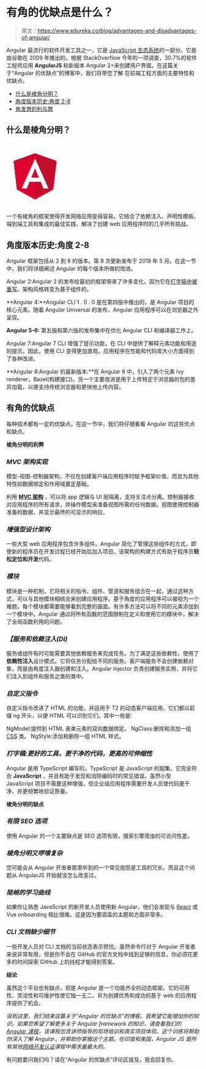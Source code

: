 # 有角的优缺点是什么？

> 原文：<https://www.edureka.co/blog/advantages-and-disadvantages-of-angular/>

Angular 最流行的软件开发工具之一，它是 [JavaScript 生态系统](https://www.edureka.co/blog/javascript-tutorial/)的一部分。它是由谷歌在 2009 年推出的。根据 StackOverflow 今年的一项调查，30.7%的软件工程师应用 **AngularJS** 和新版本 Angular 2+来创建用户界面。在这篇关于“Angular 的优缺点”的博客中，我们将带您了解 在前端工程方面的主要特性和优缺点。

*   [什么是棱角分明？](#WhatisAngular)
*   [角度版本历史:角度 2-8](#versions)
*   [角发育的利与弊](#AdvantagesDisadvantages)

## **什么是棱角分明？**

## **![Advantages and Disadvantages of Angular - Edureka](img/d39fbadd9d37fd5d4d69ab5bf0a446ef.png)**

一个有棱角的框架使得开发网络应用变得容易。它结合了依赖注入、声明性模板、端到端工具和集成的最佳实践，解决了创建 web 应用程序时的几乎所有挑战。

## **角度版本历史:角度 2-8**

Angular 框架包括从 2 到 8 的版本。第 8 次更新发布于 2019 年 5 月。在这一节中，我们将详细阐述 Angular 的每个版本所做的改进。

Angular 2:Angular 2 的发布给最初的框架带来了许多变化，因为它在[打字稿中被重写](https://www.edureka.co/blog/typescript-vs-javascript/)。架构风格转变为基于组件的。

**Angular 4:**Angular CLI 1 . 0 . 0 是在第四版中推出的，是 Angular 项目的核心元素。随着 Angular Universal 的发布，Angular 应用程序可以在浏览器之外呈现。

**Angular 5-6:** 第五版和第六版的发布集中在优化 Angular CLI 和编译器工作上。

Angular 7:Angular 7 CLI 增强了提示功能，在 CLI 中提供了解释元素功能和用途的提示。因此，使用 CLI 变得更加直观。应用程序在性能和代码库大小方面得到了各种改进。

**Angular 8:Angular 的最新版本:**在 Angular 8 中，引入了两个元素 Ivy renderer，Bazel(构建接口)。另一个主要改进是用于上传特定于浏览器的包的差异加载，以便支持传统浏览器和更快地上传内容。

## **有角的优缺点**

每种技术都有一定的优缺点。在这一节中，我们将仔细看看 Angular 的这些优点和缺点。

**棱角分明的利弊**

### ***MVC 架构实现***

模型-视图-控制器架构，不仅在创建客户端应用程序时赋予框架价值，而且为其他特性如数据绑定和作用域奠定基础。

利用 [**MVC 架构**](https://www.edureka.co/blog/mvc-in-angularjs/) ，可以将 app 逻辑与 UI 层隔离，支持关注点分离。控制器接收对应用程序的所有请求，并操作模型来准备视图所需的任何数据。视图使用控制器准备的数据，并显示最终的可显示的响应。

### ***增强型设计架构***

一些大型 web 应用程序包含许多组件。Angular 简化了管理这些组件的方式，即使新的程序员在开发过程已经开始后加入项目。该架构的构建方式有助于程序员**轻松定位和开发**代码。

### ***模块***

模块是一种机制，它将相关的指令、组件、管道和服务组合在一起，通过这种方式，可以与其他模块相结合来创建应用程序。基于角度的应用程序可以被视为一个难题，每个模块都需要能够看到完整的画面。有许多方法可以将不同的元素添加到一个模块中。Angular 通过将所有函数的范围限制在定义和使用它的模块中，解决了全局函数利用的问题。

### ***【服务和依赖注入(DI)***

服务或组件有时可能需要其他依赖服务来完成任务。为了满足这些依赖性，使用了**依赖性注入**设计模式。它将任务分配给不同的服务。客户端服务不会创建依赖对象，而是由角度注入器创建和注入。Angular injector 负责创建服务实例，并将它们注入到组件和服务之类的类中。

### ***自定义指令***

自定义指令改进了 HTML 的功能，并适用于 T2 的动态客户端应用。它们都以前缀 ng 开头，以便 HTML 可以识别它们。其中一些是:

NgModel:提供到 HTML 表单元素的双向数据绑定。 NgClass:删除和添加一组 [CSS](https://www.edureka.co/blog/what-is-css/) 类。 NgStyle:添加和删除一组 HTML 样式。

### ***打字稿:更好的工具，更干净的代码，更高的可伸缩性***

Angular 是用 TypeScript 编写的，TypeScript 是 JavaScript 的超集。它完全符合 **JavaScript** ，并且有助于发现和消除编码时的常见错误。虽然小型 JavaScript 项目不需要这种增强，但企业级应用程序需要开发人员使代码更干净，并更频繁地验证质量。

**棱角分明的缺点**

### ***有限 SEO 选项***

使用 Angular 的一个主要缺点是 SEO 选项有限，搜索引擎爬虫的可访问性差。

### ***棱角分明又啰嗦复杂***

您可能会从 Angular 开发者那里听到的一个常见抱怨是工具的冗长。而且这个问题从 AngularJS 开始就没怎么改变过。

### ***陡峭的学习曲线***

如果你让熟悉 JavaScript 的新开发人员使用新 Angular，他们会发现与 [React](https://www.edureka.co/blog/what-is-react/) 或 Vue onboarding 相比很难。这是因为要涵盖的主题和方面非常多。

### ***CLI 文档缺少细节***

一些开发人员对 CLI 文档的当前状态表示担忧。虽然命令行对于 Angular 开发者来说非常有用，但是你不会在 GitHub 的官方文档中找到足够的信息，你必须花更多的时间探索 GitHub 上的线程才能得到答案。

**结论**

虽然这个平台也有缺点，但是 Angular 是一个功能齐全的动态框架。它的可用性、灵活性和可维护性使它独一无二，并为创建优秀和成功的基于 web 的应用程序提供了机会。

*说到这里，我们结束这篇关于“Angular 的优缺点”的博客。我希望它能增加你的知识。如果您希望了解更多关于 Angular framework 的知识，请查看我们的 [Angular 课程](https://www.edureka.co/angular-training)，该课程包含讲师指导的现场培训和真实项目体验。这个训练将帮助你深入了解 Angular，并帮助你掌握这个主题。在印度和美国，Angular JS 是所有其他[网络开发认证](https://www.edureka.co/complete-web-developer)课程中需求量最大的。*

有问题要问我们吗？请在“Angular 的优缺点”评论区提及，我会回复你。